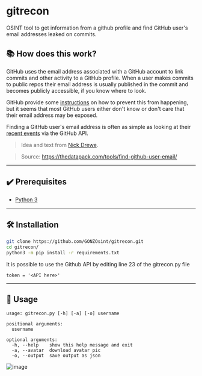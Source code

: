 # gitrecon


OSINT tool to get information from a github profile and find GitHub user's email addresses leaked on commits.

## 📚 How does this work?
GitHub uses the email address associated with a GitHub account to link commits and other activity to a GitHub profile. When a user makes commits to public repos their email address is usually published in the commit and becomes publicly accessible, if you know where to look.

GitHub provide some [instructions](https://help.github.com/articles/setting-your-email-in-git/) on how to prevent this from happening, but it seems that most GitHub users either don't know or don't care that their email address may be exposed.

Finding a GitHub user's email address is often as simple as looking at their [recent events](https://developer.github.com/v3/activity/events/) via the GitHub API.

> Idea and text from [Nick Drewe](https://twitter.com/nickdrewe). 

> Source: https://thedatapack.com/tools/find-github-user-email/

---

## ✔️ Prerequisites
- [Python 3](https://www.python.org/download/releases/3.0/)

---

## 🛠️ Installation
```bash
git clone https://github.com/GONZOsint/gitrecon.git
cd gitrecon/
python3 -m pip install -r requirements.txt
```
It is possible to use the Github API by editing line 23 of the gitrecon.py file
```
token = '<API here>'
```

---

## 🔎 Usage
```
usage: gitrecon.py [-h] [-a] [-o] username

positional arguments:
  username

optional arguments:
  -h, --help    show this help message and exit
  -a, --avatar  download avatar pic
  -o, --output  save output as json
```
![image](https://imgur.com/bW5XRHH.png)
